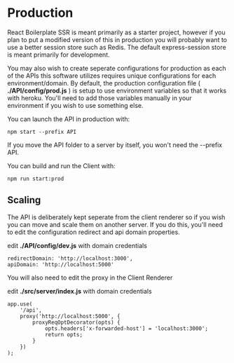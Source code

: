 # Production

React Boilerplate SSR is meant primarily as a starter project, however if you
plan to put a modified version of this in production you will probably want to
use a better session store such as Redis. The default express-session store is
meant primarily for development.

You may also wish to create seperate configurations for production as each of
the APIs this software utilizes requires unique configurations for each
environment/domain. By default, the production configuration file (
<strong>./API/config/prod.js</strong> ) is setup to use environment variables so
that it works with heroku. You'll need to add those variables manually in your
environment if you wish to use something else.

You can launch the API in production with:

```
npm start --prefix API
```

If you move the API folder to a server by itself, you won't need the --prefix
API.

You can build and run the Client with:

```
npm run start:prod
```

## Scaling

The API is deliberately kept seperate from the client renderer so if you wish
you can move and scale them on another server. If you do this, you'll need to
edit the configuration redirect and api domain properties.

edit <strong>./API/config/dev.js</strong> with domain credentials

```
redirectDomain: 'http://localhost:3000',
apiDomain: 'http://localhost:5000'
```

You will also need to edit the proxy in the Client Renderer

edit <strong>./src/server/index.js</strong> with domain credentials

```
app.use(
	'/api',
	proxy('http://localhost:5000', {
		proxyReqOptDecorator(opts) {
			opts.headers['x-forwarded-host'] = 'localhost:3000';
			return opts;
		}
	})
);
```
